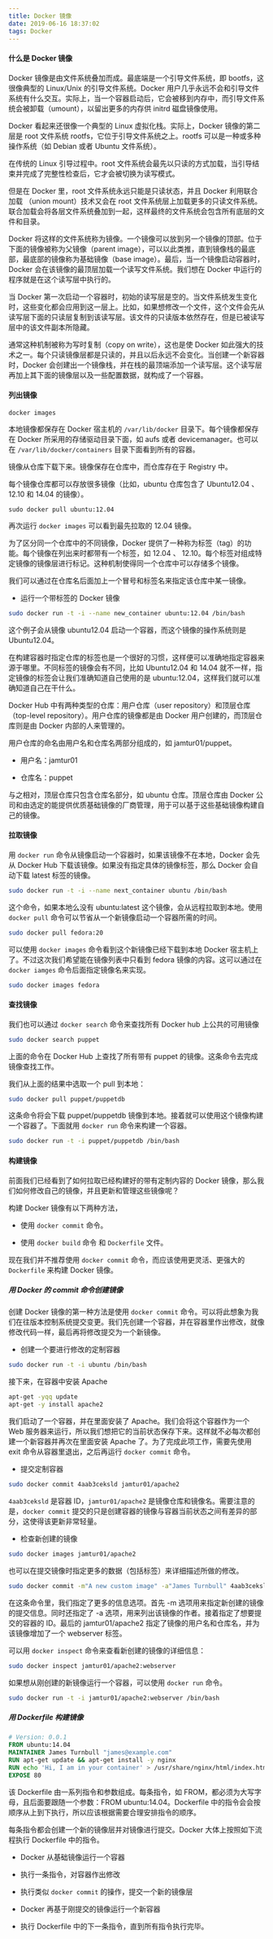 ```yaml
---
title: Docker 镜像
date: 2019-06-16 18:37:02
tags: Docker
---
```


#### 什么是 Docker 镜像

Docker 镜像是由文件系统叠加而成。最底端是一个引导文件系统，即 bootfs，这很像典型的 Linux/Unix 的引导文件系统。Docker 用户几乎永远不会和引导文件系统有什么交互。实际上，当一个容器启动后，它会被移到内存中，而引导文件系统会被卸载（umount），以留出更多的内存供 initrd 磁盘镜像使用。

Docker 看起来还很像一个典型的 Linux 虚拟化栈。实际上，Docker 镜像的第二层是 root 文件系统 rootfs，它位于引导文件系统之上。rootfs 可以是一种或多种操作系统（如 Debian 或者 Ubuntu 文件系统）。

在传统的 Linux 引导过程中。root 文件系统会最先以只读的方式加载，当引导结束并完成了完整性检查后，它才会被切换为读写模式。

但是在 Docker 里，root 文件系统永远只能是只读状态，并且 Docker 利用联合加载 （union mount）技术又会在 root 文件系统层上加载更多的只读文件系统。联合加载会将各层文件系统叠加到一起，这样最终的文件系统会包含所有底层的文件和目录。

Docker 将这样的文件系统称为镜像。一个镜像可以放到另一个镜像的顶部。位于下面的镜像被称为父镜像（parent image），可以以此类推，直到镜像栈的最底部，最底部的镜像称为基础镜像（base image）。最后，当一个镜像启动容器时，Docker 会在该镜像的最顶层加载一个读写文件系统。我们想在 Docker 中运行的程序就是在这个读写层中执行的。

当 Docker 第一次启动一个容器时，初始的读写层是空的。当文件系统发生变化时，这些变化都会应用到这一层上。比如，如果想修改一个文件，这个文件会先从读写层下面的只读层复制到该读写层。该文件的只读版本依然存在，但是已被读写层中的该文件副本所隐藏。

通常这种机制被称为写时复制（copy on write），这也是使 Docker 如此强大的技术之一。每个只读镜像层都是只读的，并且以后永远不会变化。当创建一个新容器时，Docker 会创建出一个镜像栈，并在栈的最顶端添加一个读写层。这个读写层再加上其下面的镜像层以及一些配置数据，就构成了一个容器。


#### 列出镜像

`docker images`

本地镜像都保存在 Docker 宿主机的 `/var/lib/docker` 目录下。每个镜像都保存在 Docker 所采用的存储驱动目录下面，如 aufs 或者 devicemanager。也可以在 `/var/lib/docker/containers` 目录下面看到所有的容器。

镜像从仓库下载下来。镜像保存在仓库中，而仓库存在于 Registry 中。

每个镜像仓库都可以存放很多镜像（比如，ubuntu 仓库包含了 Ubuntu12.04 、 12.10 和 14.04 的镜像）。

`sudo docker pull ubuntu:12.04`

再次运行 `docker images` 可以看到最先拉取的 12.04 镜像。

为了区分同一个仓库中的不同镜像，Docker 提供了一种称为标签（tag）的功能。每个镜像在列出来时都带有一个标签，如 12.04 、 12.10。每个标签对组成特定镜像的镜像层进行标记。这种机制使得同一个仓库中可以存储多个镜像。

我们可以通过在仓库名后面加上一个冒号和标签名来指定该仓库中某一镜像。

* 运行一个带标签的 Docker 镜像

```bash
sudo docker run -t -i --name new_container ubuntu:12.04 /bin/bash
```

这个例子会从镜像 ubuntu12.04 启动一个容器，而这个镜像的操作系统则是 Ubuntu12.04。

在构建容器时指定仓库的标签也是一个很好的习惯，这样便可以准确地指定容器来源于哪里。不同标签的镜像会有不同，比如 Ubuntu12.04 和 14.04 就不一样，指定镜像的标签会让我们准确知道自己使用的是 ubuntu:12.04，这样我们就可以准确知道自己在干什么。

Docker Hub 中有两种类型的仓库：用户仓库（user repository）和顶层仓库（top-level repository）。用户仓库的镜像都是由 Docker 用户创建的，而顶层仓库则是由 Docker 内部的人来管理的。

用户仓库的命名由用户名和仓库名两部分组成的，如 jamtur01/puppet。

* 用户名：jamtur01

* 仓库名：puppet

与之相对，顶层仓库只包含仓库名部分，如 ubuntu 仓库。顶层仓库由 Docker 公司和由选定的能提供优质基础镜像的厂商管理，用于可以基于这些基础镜像构建自己的镜像。


#### 拉取镜像

用 `docker run` 命令从镜像启动一个容器时，如果该镜像不在本地，Docker 会先从 Docker Hub 下载该镜像。如果没有指定具体的镜像标签，那么 Docker 会自动下载 latest 标签的镜像。

```bash
sudo docker run -t -i --name next_container ubuntu /bin/bash
```

这个命令，如果本地么没有 ubuntu:latest 这个镜像，会从远程拉取到本地。使用 `docker pull` 命令可以节省从一个新镜像启动一个容器所需的时间。

```bash
sudo docker pull fedora:20
```

可以使用 `docker images` 命令看到这个新镜像已经下载到本地 Docker 宿主机上了。不过这次我们希望能在镜像列表中只看到 fedora 镜像的内容。这可以通过在 `docker iamges` 命令后面指定镜像名来实现。

```bash
sudo docker images fedora
```


#### 查找镜像

我们也可以通过 `docker search` 命令来查找所有 Docker hub 上公共的可用镜像

```bash
sudo docker search puppet
```

上面的命令在 Docker Hub 上查找了所有带有 puppet 的镜像。这条命令去完成镜像查找工作。

我们从上面的结果中选取一个 pull 到本地：

```bash
sudo docker pull puppet/puppetdb
```

这条命令将会下载 puppet/puppetdb 镜像到本地。接着就可以使用这个镜像构建一个容器了。下面就用 `docker run` 命令来构建一个容器。

```bash
sudo docker run -t -i puppet/puppetdb /bin/bash
```


#### 构建镜像

前面我们已经看到了如何拉取已经构建好的带有定制内容的 Docker 镜像，那么我们如何修改自己的镜像，并且更新和管理这些镜像呢？

构建 Docker 镜像有以下两种方法，

* 使用 `docker commit` 命令。

* 使用 `docker build` 命令 和 `Dockerfile` 文件。

现在我们并不推荐使用 `docker commit` 命令，而应该使用更灵活、更强大的 `Dockerfile` 来构建 Docker 镜像。

##### 用 Docker 的 commit 命令创建镜像

创建 Docker 镜像的第一种方法是使用 `docker commit` 命令。可以将此想象为我们在往版本控制系统提交变更。我们先创建一个容器，并在容器里作出修改，就像修改代码一样，最后再将修改提交为一个新镜像。

* 创建一个要进行修改的定制容器

```bash
sudo docker run -t -i ubuntu /bin/bash
```

接下来，在容器中安装 Apache

```bash
apt-get -yqq update
apt-get -y install apache2
```

我们启动了一个容器，并在里面安装了 Apache。我们会将这个容器作为一个 Web 服务器来运行，所以我们想把它的当前状态保存下来。这样就不必每次都创建一个新容器并再次在里面安装 Apache 了。为了完成此项工作，需要先使用 exit 命令从容器里退出，之后再运行 `docker commit` 命令。

* 提交定制容器

```bash
sudo docker commit 4aab3ceksld jamtur01/apache2
```

`4aab3ceksld` 是容器 ID，`jamtur01/apache2` 是镜像仓库和镜像名。需要注意的是，`docker commit` 提交的只是创建容器的镜像与容器当前状态之间有差异的部分，这使得该更新非常轻量。

* 检查新创建的镜像

```bash
sudo docker images jamtur01/apache2
```

也可以在提交镜像时指定更多的数据（包括标签）来详细描述所做的修改。

```bash
sudo docker commit -m"A new custom image" -a"James Turnbull" 4aab3ceksld jamtur01/apache2:webserver
```

在这条命令里，我们指定了更多的信息选项。首先 -m 选项用来指定新创建的镜像的提交信息。同时还指定了 -a 选项，用来列出该镜像的作者。接着指定了想要提交的容器的 ID。最后的 jamtur01/apache2 指定了镜像的用户名和仓库名，并为该镜像增加了一个 webserver 标签。

可以用 `docker inspect` 命令来查看新创建的镜像的详细信息：

```bash
sudo docker inspect jamtur01/apache2:webserver
```

如果想从刚创建的新镜像运行一个容器，可以使用 `docker run` 命令。

```bash
sudo docker run -t -i jamtur01/apache2:webserver /bin/bash
```

##### 用 Dockerfile 构建镜像

```dockerfile
# Version: 0.0.1
FROM ubuntu:14.04
MAINTAINER James Turnbull "james@example.com"
RUN apt-get update && apt-get install -y nginx
RUN echo 'Hi, I am in your container' > /usr/share/nginx/html/index.html
EXPOSE 80 
```

该 Dockerfile 由一系列指令和参数组成。每条指令，如 FROM，都必须为大写字母，且后面要跟随一个参数：FROM ubuntu:14.04。Dockerfile 中的指令会会按顺序从上到下执行，所以应该根据需要合理安排指令的顺序。

每条指令都会创建一个新的镜像层并对镜像进行提交。Docker 大体上按照如下流程执行 Dockerfile 中的指令。

* Docker 从基础镜像运行一个容器

* 执行一条指令，对容器作出修改

* 执行类似 `docker commit` 的操作，提交一个新的镜像层

* Docker 再基于刚提交的镜像运行一个新容器

* 执行 Dockerfile 中的下一条指令，直到所有指令执行完毕。



